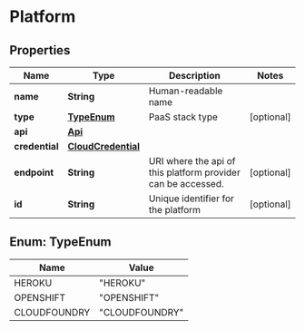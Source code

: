
# Platform

## Properties
Name | Type | Description | Notes
------------ | ------------- | ------------- | -------------
**name** | **String** | Human-readable name | 
**type** | [**TypeEnum**](#TypeEnum) | PaaS stack type |  [optional]
**api** | [**Api**](Api.md) |  | 
**credential** | [**CloudCredential**](CloudCredential.md) |  | 
**endpoint** | **String** | URI where the api of this platform provider can be accessed. |  [optional]
**id** | **String** | Unique identifier for the platform |  [optional]


<a name="TypeEnum"></a>
## Enum: TypeEnum
Name | Value
---- | -----
HEROKU | &quot;HEROKU&quot;
OPENSHIFT | &quot;OPENSHIFT&quot;
CLOUDFOUNDRY | &quot;CLOUDFOUNDRY&quot;



